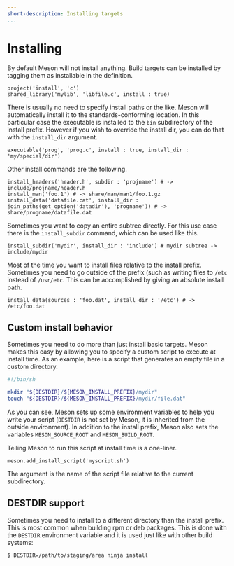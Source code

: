 ```yaml
---
short-description: Installing targets
...
```


# Installing

By default Meson will not install anything. Build targets can be installed by tagging them as installable in the definition.

```meson
project('install', 'c')
shared_library('mylib', 'libfile.c', install : true)
```

There is usually no need to specify install paths or the like. Meson
will automatically install it to the standards-conforming location. In
this particular case the executable is installed to the `bin`
subdirectory of the install prefix. However if you wish to override the
install dir, you can do that with the `install_dir` argument.

```meson
executable('prog', 'prog.c', install : true, install_dir : 'my/special/dir')
```

Other install commands are the following.

```meson
install_headers('header.h', subdir : 'projname') # -> include/projname/header.h
install_man('foo.1') # -> share/man/man1/foo.1.gz
install_data('datafile.cat', install_dir : join_paths(get_option('datadir'), 'progname')) # -> share/progname/datafile.dat
```

Sometimes you want to copy an entire subtree directly. For this use case there is the `install_subdir` command, which can be used like this.

```meson
install_subdir('mydir', install_dir : 'include') # mydir subtree -> include/mydir
```

Most of the time you want to install files relative to the install
prefix. Sometimes you need to go outside of the prefix (such as writing
files to `/etc` instead of `/usr/etc`. This can be accomplished by
giving an absolute install path.

```meson
install_data(sources : 'foo.dat', install_dir : '/etc') # -> /etc/foo.dat
```

## Custom install behavior ##

Sometimes you need to do more than just install basic targets. Meson makes this easy by allowing you to specify a custom script to execute at install time. As an example, here is a script that generates an empty file in a custom directory.

```bash
#!/bin/sh

mkdir "${DESTDIR}/${MESON_INSTALL_PREFIX}/mydir"
touch "${DESTDIR}/${MESON_INSTALL_PREFIX}/mydir/file.dat"
```

As you can see, Meson sets up some environment variables to help you write your script (`DESTDIR` is not set by Meson, it is inherited from the outside environment). In addition to the install prefix, Meson also sets the variables `MESON_SOURCE_ROOT` and `MESON_BUILD_ROOT`.

Telling Meson to run this script at install time is a one-liner.

```meson
meson.add_install_script('myscript.sh')
```

The argument is the name of the script file relative to the current subdirectory.

## DESTDIR support ##

Sometimes you need to install to a different directory than the install prefix. This is most common when building rpm or deb packages. This is done with the `DESTDIR` environment variable and it is used just like with other build systems:

```console
$ DESTDIR=/path/to/staging/area ninja install
```

